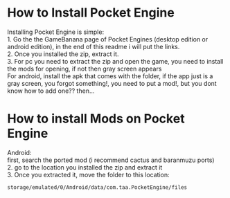 # How to Install Pocket Engine
Installing Pocket Engine is simple:<br>1. Go the the GameBanana page of Pocket Engines (desktop edition or android edition), in the end of this readme i will put the links.<br>2. Once you installed the zip, extract it.<br>3. For pc you need to extract the zip and open the game, you need to install the mods for opening, if not then gray screen appears<br>For android, install the apk that comes with the folder, if the app just is a gray screen, you forgot something!, you need to put a mod!, but you dont know how to add one?? then...

# How to install Mods on Pocket Engine
Android:<br>first, search the ported mod (i recommend cactus and baranmuzu ports)<br>2. go to the location you installed the zip and extract it<br>3. Once you extracted it, move the folder to this location:

``` storage/emulated/0/Android/data/com.taa.PocketEngine/files ```
